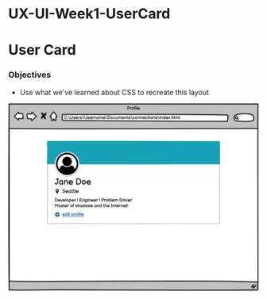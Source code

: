 # UX-UI-Week1-UserCard

# User Card

### Objectives

- Use what we've learned about CSS to recreate this layout

![](https://github.com/HebaAlJassir/UX-UI-Week1-UserCard/blob/main/user-card.png)
